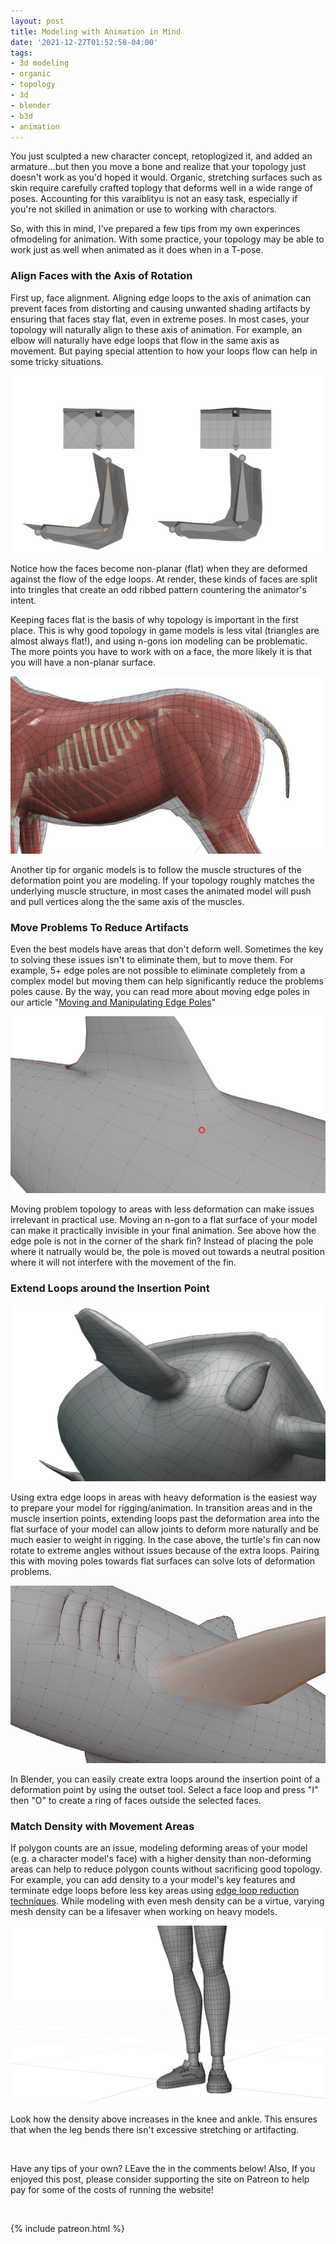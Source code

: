 ```yaml
---
layout: post
title: Modeling with Animation in Mind
date: '2021-12-27T01:52:58-04:00'
tags:
- 3d modeling
- organic
- topology
- 3d
- blender
- b3d
- animation
---
```


You just sculpted a new character concept, retoplogized it, and added an armature...but then you move a bone and realize that your topology just doesn't work as you'd hoped it would. Organic, stretching surfaces such as skin require carefully crafted toplogy that deforms well in a wide range of poses. Accounting for this varaiblityu is not an easy task, especially if you're not skilled in animation or use to working with charactors.

So, with this in mind, I've prepared a few tips from my own experinces ofmodeling for animation. With some practice, your topology may be able to work just as well when animated as it does when in a T-pose.

### Align Faces with the Axis of Rotation

First up, face alignment. Aligning edge loops to the axis of animation can prevent faces from distorting and causing unwanted shading artifacts by ensuring that faces stay flat, even in extreme poses.  In most cases, your topology will naturally align to these axis of animation. For example, an elbow will naturally have edge loops that flow in the same axis as movement. But paying special attention to how your loops flow can help in some tricky situations.

![deform_example](assets/img/deform_example.gif)

Notice how the faces become non-planar (flat) when they are deformed against the flow of the edge loops. At render, these kinds of faces are split into tringles that create an odd ribbed pattern countering the animator's intent.

Keeping faces flat is the basis of why topology is important in the first place. This is why good  topology in game models is less vital (triangles are almost always flat!), and using n-gons ion modeling can be problematic. The more points you have to work with on a face, the more likely it is that you will have a non-planar surface.

![horse](assets/img/horse.png)

Another tip for organic models is to follow the muscle structures of the deformation point you are modeling. If your topology roughly matches the underlying muscle structure, in most cases the animated model will push and pull vertices along the the same axis of the muscles.

### Move Problems To Reduce Artifacts

Even the best models have areas that don't deform well. Sometimes the key to solving these issues isn't to eliminate them, but to move them. For example, 5+ edge poles are not possible to eliminate completely from a complex model but moving them can help significantly reduce the problems poles cause. By the way, you can read more about moving edge poles in our article "[Moving and Manipulating Edge Poles](https://topologyguides.com/manipulating-edge-poles)"

![pole_example](assets/img/pole_example.png)

Moving problem topology to areas with less deformation can make issues irrelevant in practical use. Moving an n-gon to a flat surface of your model can make it practically invisible in your final animation. See above how the edge pole is not in the corner of the shark fin? Instead of placing the pole where it natrually would be, the pole is moved out towards a neutral position where it will not interfere with the movement of the fin.

### Extend Loops around the Insertion Point

![loop_example](assets/img/loop_example.png)

Using extra edge loops in areas with heavy deformation is the easiest way to prepare your model for rigging/animation. In transition areas and in the muscle insertion points, extending loops past the deformation area into the flat surface of your model can allow joints to deform more naturally and be much easier to weight in rigging. In the case above, the turtle's fin can now rotate to extreme angles without issues because of the extra loops. Pairing this with moving poles towards flat surfaces can solve lots of deformation problems.

![outset_example](assets/img/outset_example.gif)

In Blender, you can easily create extra loops around the insertion point of a deformation point by using the outset tool. Select a face loop and press "I" then "O" to create a ring of faces outside the selected faces.

### Match Density with Movement Areas

If polygon counts are an issue, modeling deforming areas of your model (e.g. a character model's face) with a higher density than non-deforming areas can help to reduce polygon counts without sacrificing good topology. For example, you can add density to a your model's key features and terminate edge loops before less key areas using [edge loop reduction techniques](https://topologyguides.com/loop-reduction). While modeling with even mesh density can be a virtue, varying mesh density can be a lifesaver when working on heavy models.

![scale_example](assets/img/scale_example.png)

Look how the density above increases in the knee and ankle. This ensures that when the leg bends there isn't excessive stretching or artifacting.

<br>

Have any tips of your own? LEave the in the comments below! Also, If you enjoyed this post, please consider supporting the site on Patreon to help pay for some of the costs of running the website!

<br>

{% include patreon.html %}
